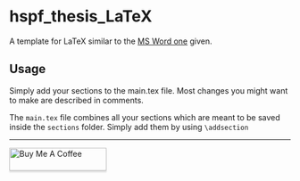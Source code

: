 # hspf_thesis_LaTeX

A template for LaTeX similar to the [MS Word one](https://e-campus.hs-pforzheim.de/index.php?eID=dumpFile&t=f&f=5223&token=9e63211986e9b3ceabd58ed4668a31795135edf9) given.

## Usage
Simply add your sections to the main.tex file.
Most changes you might want to make are described in comments.

The `main.tex` file combines all your sections which are meant to be saved inside the `sections` folder. Simply add them by using `\addsection`

---
<a href="https://www.buymeacoffee.com/sbellitto" target="_blank"><img src="https://www.buymeacoffee.com/assets/img/custom_images/orange_img.png" alt="Buy Me A Coffee" style="height: 41px !important;width: 174px !important;box-shadow: 0px 3px 2px 0px rgba(190, 190, 190, 0.5) !important;-webkit-box-shadow: 0px 3px 2px 0px rgba(190, 190, 190, 0.5) !important;" ></a>
